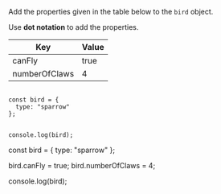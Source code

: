 Add the properties given
in the table below to
the `bird` object.

Use **dot notation** to add the properties.

| Key           | Value |
| ------------- | ----- |
| canFly        | true  |
| numberOfClaws | 4     |

<codeblock language="javascript" type="exercise" testMode="fixedInput">
<code>
const bird = {
  type: "sparrow"
};

console.log(bird);
</code>

<solution>
const bird = {
  type: "sparrow"
};

bird.canFly = true;
bird.numberOfClaws = 4;

console.log(bird);
</solution>
</codeblock>